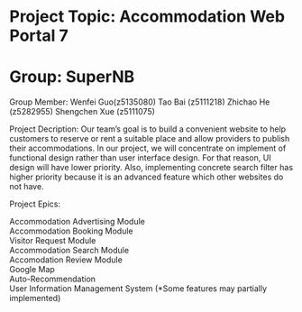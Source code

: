 # Project Topic: Accommodation Web Portal 7
# Group: SuperNB
Group Member:
            Wenfei Guo(z5135080)
            Tao Bai (z5111218)
            Zhichao He (z5282955)
            Shengchen Xue (z5111075)
            
Project Decription: 
Our team’s goal is to build a convenient website to help customers to reserve or rent a suitable place and allow providers to publish their accommodations. In our project, we will concentrate on implement of functional design rather than user interface design. For that reason, UI design will have lower priority. Also, implementing concrete search filter has higher priority because it is an advanced feature which other websites do not have.

Project Epics:

Accommodation Advertising Module    
Accommodation Booking Module    
Visitor Request Module    
Accommodation Search Module    
Accomodation Review Module    
Google Map    
Auto-Recommendation    
User Information Management System (*Some features may partially implemented)    

